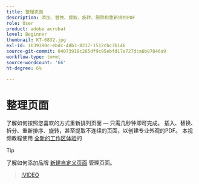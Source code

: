 ```yaml
---
title: 整理页面
description: 添加、替换、提取、旋转、删除和重新排列PDF
role: User
product: adobe acrobat
level: Beginner
thumbnail: KT-6832.jpg
exl-id: 1b39380c-ebdc-48b3-8237-1512cbc7b146
source-git-commit: 04073918c285df9c95ebfd17e727dca6b87846a9
workflow-type: tm+mt
source-wordcount: '66'
ht-degree: 6%

---
```


# 整理页面

了解如何按照您喜欢的方式重新排列页面 — 只需几秒钟即可完成。 插入、替换、拆分、重新排序、旋转，甚至提取不连续的页面，以创建专业外观的PDF。 本视频教程使用 [全新的工作区体验](new-workspace.md)的

>[!TIP]
>
>了解如何添加品牌 [新建自定义页面](add-custom-page.md) 管理页面。

>[!VIDEO](https://video.tv.adobe.com/v/3409022?hidetitle=true)
